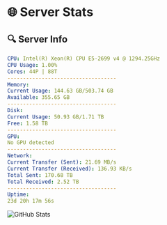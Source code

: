 # 🌐 Server Stats
## 🔍 Server Info
```yaml
CPU: Intel(R) Xeon(R) CPU E5-2699 v4 @ 1294.25GHz
CPU Usage: 1.00%
Cores: 44P | 88T
-----------------------------------
Memory:
Current Usage: 144.63 GB/503.74 GB
Available: 355.65 GB
-----------------------------------
Disk:
Current Usage: 50.93 GB/1.71 TB
Free: 1.58 TB
-----------------------------------
GPU:
No GPU detected
-----------------------------------
Network:
Current Transfer (Sent): 21.69 MB/s
Current Transfer (Received): 136.93 KB/s
Total Sent: 170.68 TB
Total Received: 2.52 TB
-----------------------------------
Uptime:
23d 20h 17m 56s
```
![GitHub Stats](https://img.shields.io/badge/Updated-2025-03-03_19:01:14-blue)